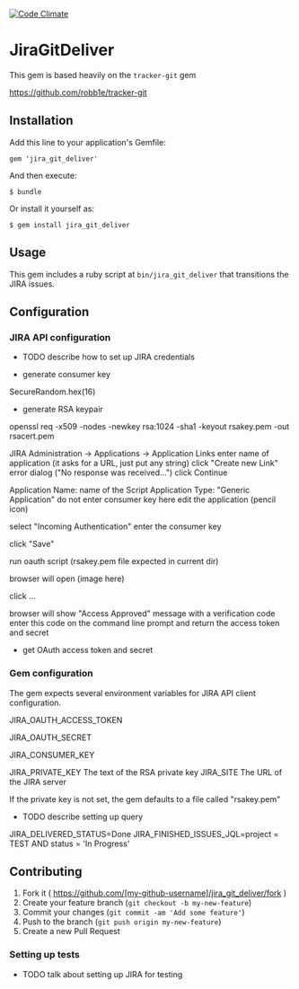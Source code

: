[![Code Climate](https://codeclimate.com/repos/5792a96bdece34007d00a71f/badges/66036927f73d6aad1e3d/gpa.svg)](https://codeclimate.com/repos/5792a96bdece34007d00a71f/feed)

# JiraGitDeliver

This gem is based heavily on the `tracker-git` gem

https://github.com/robb1e/tracker-git

## Installation

Add this line to your application's Gemfile:

    gem 'jira_git_deliver'

And then execute:

    $ bundle

Or install it yourself as:

    $ gem install jira_git_deliver

## Usage

This gem includes a ruby script at `bin/jira_git_deliver` that transitions
the JIRA issues.

## Configuration

### JIRA API configuration

* TODO describe how to set up JIRA credentials

* generate consumer key

SecureRandom.hex(16)

* generate RSA keypair

openssl req -x509 -nodes -newkey rsa:1024 -sha1 -keyout rsakey.pem -out rsacert.pem

JIRA Administration -> Applications -> Application Links
enter name of application (it asks for a URL, just put any string)
click "Create new Link"
error dialog ("No response was received...") click Continue

Application Name: name of the Script
Application Type: "Generic Application"
do not enter consumer key here
edit the application (pencil icon)

select "Incoming Authentication"
enter the consumer key

click "Save"


run oauth script (rsakey.pem file expected in current dir)

browser will open (image here)

click ...

browser will show "Access Approved" message with a verification code
enter this code on the command line prompt
and return the access token and secret



* get OAuth access token and secret

### Gem configuration

The gem expects several environment variables for JIRA API client configuration.

JIRA_OAUTH_ACCESS_TOKEN

JIRA_OAUTH_SECRET

JIRA_CONSUMER_KEY

JIRA_PRIVATE_KEY The text of the RSA private key
JIRA_SITE The URL of the JIRA server

If the private key is not set, the gem defaults to a file called "rsakey.pem"

* TODO describe setting up query

JIRA_DELIVERED_STATUS=Done
JIRA_FINISHED_ISSUES_JQL=project = TEST AND status = 'In Progress'

## Contributing

1. Fork it ( https://github.com/[my-github-username]/jira_git_deliver/fork )
2. Create your feature branch (`git checkout -b my-new-feature`)
3. Commit your changes (`git commit -am 'Add some feature'`)
4. Push to the branch (`git push origin my-new-feature`)
5. Create a new Pull Request

### Setting up tests

* TODO talk about setting up JIRA for testing
